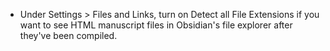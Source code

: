 - Under Settings > Files and Links, turn on Detect all File Extensions if you want to see HTML manuscript files in Obsidian's file explorer after they've been compiled.